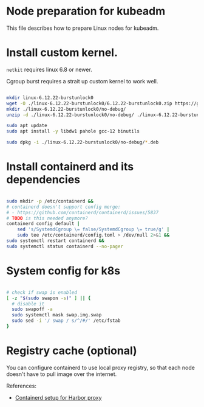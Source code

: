 
# Node preparation for kubeadm

This file describes how to prepare Linux nodes for kubeadm.

# Install custom kernel.

`netkit` requires linux 6.8 or newer.

Cgroup burst requires a strait up custom kernel to work well.

```bash

mkdir linux-6.12.22-burstunlock0
wget -O ./linux-6.12.22-burstunlock0/6.12.22-burstunlock0.zip https://github.com/d-uzlov/k8s-cgroup-burst-controller/releases/download/kernel-debian-6.12/6.12.22-burstunlock0.zip
mkdir ./linux-6.12.22-burstunlock0/no-debug/
unzip -d ./linux-6.12.22-burstunlock0/no-debug/ ./linux-6.12.22-burstunlock0/6.12.22-burstunlock0.zip

sudo apt update
sudo apt install -y libdw1 pahole gcc-12 binutils

sudo dpkg -i ./linux-6.12.22-burstunlock0/no-debug/*.deb

```

# Install containerd and its dependencies

```bash

sudo mkdir -p /etc/containerd &&
# containerd doesn't support config merge:
# - https://github.com/containerd/containerd/issues/5837
# TODO is this needed anymore?
containerd config default | 
    sed 's/SystemdCgroup \= false/SystemdCgroup \= true/g' | 
    sudo tee /etc/containerd/config.toml > /dev/null 2>&1 &&
sudo systemctl restart containerd &&
sudo systemctl status containerd --no-pager

```

# System config for k8s

```bash

# check if swap is enabled
[ -z "$(sudo swapon -s)" ] || {
  # disable it
  sudo swapoff -a
  sudo systemctl mask swap.img.swap
  sudo sed -i '/ swap / s/^/#/' /etc/fstab
}

```

# Registry cache (optional)

You can configure containerd to use local proxy registry,
so that each node doesn't have to pull image over the internet.

References:
- [Containerd setup for Harbor proxy](./harbor/containerd-proxy.md)
